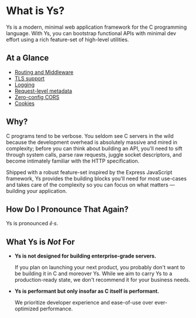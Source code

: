 # What is Ys?

Ys is a modern, minimal web application framework for the C programming language. With Ys, you can bootstrap functional APIs with minimal dev effort using a rich feature-set of high-level utilities.

## At a Glance

- [Routing and Middleware](../documentation/routing.md)
- [TLS support](../documentation/https-support.md)
- [Logging](../documentation/configuration-and-logging.md)
- [Request-level metadata](../reference/request.md)
- [Zero-config CORS](../documentation/cors.md)
- [Cookies](../documentation/cookies.md)

## Why?

C programs tend to be verbose. You seldom see C servers in the wild because the development overhead is absolutely massive and mired in complexity; before you can think about building an API, you'll need to sift through system calls, parse raw requests, juggle socket descriptors, and become intimately familiar with the HTTP specification.

Shipped with a robust feature-set inspired by the Express JavaScript framework, Ys provides the building blocks you'll need for most use-cases and takes care of the complexity so you can focus on what matters — building your application.

## How Do I Pronounce That Again?

Ys is pronounced *ē·s*.

## What Ys is *Not* For

- **Ys is not designed for building enterprise-grade servers.**

  If you plan on launching your next product, you probably don't want to be building it in C and moreover Ys. While we aim to carry Ys to a production-ready state, we don't recommend it for your business needs.

- **Ys is performant but only insofar as C itself is performant.**

  We prioritize developer experience and ease-of-use over ever-optimized performance.
